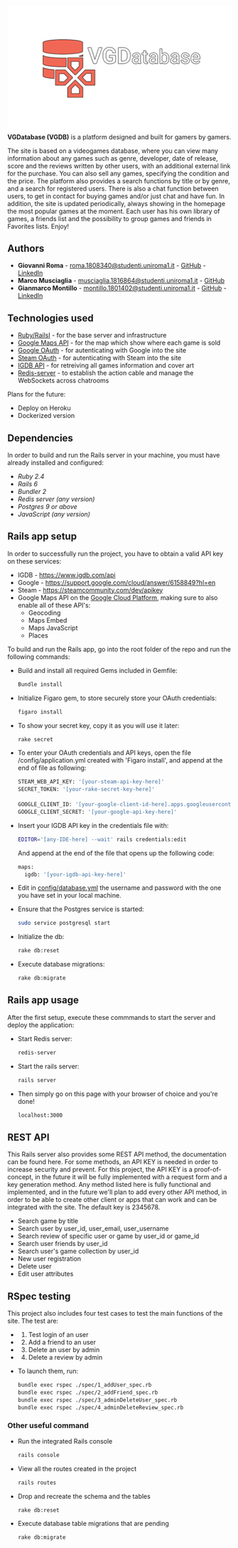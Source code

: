 ![logo/logo-normal.png](logo/logo-normal.png)
**VGDatabase (VGDB)** is a platform designed and built for gamers by gamers.

The site is based on a videogames database, where you can view many information about any games such as genre, developer, date of release, score and the reviews written by other users, with an additional external link for the purchase. You can also sell any games, specifying the condition and the price. The platform also provides a search functions by title or by genre, and a search for registered users. There is also a chat function between users, to get in contact for buying games and/or just chat and have fun. In addition, the site is updated periodically, always showing in the homepage the most popular games at the moment. Each user has his own library of games, a friends list and the possibility to group games and friends in Favorites lists. Enjoy!


## Authors

*   **Giovanni Roma** - roma.1808340@studenti.uniroma1.it - [GitHub](https://github.com/JoGist) - [LinkedIn](https://www.linkedin.com/in/giovanni-roma-a95a32127/)
*   **Marco Musciaglia** - musciaglia.1816864@studenti.uniroma1.it - [GitHub](https://github.com/loldlink)
*   **Gianmarco Montillo** - montillo.1801402@studenti.uniroma1.it - [GitHub](https://github.com/gianmarcomontillo) - [LinkedIn](https://www.linkedin.com/in/gianmarco-montillo-1349371ab/)


## Technologies used
*   [Ruby/RailsI](https://www.ruby-lang.org/) - for the base server and infrastructure
*   [Google Maps API](https://cloud.google.com/maps-platform) - for the map which show where each game is sold
*   [Google OAuth](https://support.google.com/cloud/answer/6158849?hl=en) - for autenticating with Google into the site
*   [Steam OAuth](https://partner.steamgames.com/doc/webapi_overview/oauth) - for autenticating with Steam into the site
*   [IGDB API](https://www.igdb.com/api) - for retreiving all games  information and cover art
*   [Redis-server](https://redis.io/) - to establish the action cable and manage the WebSockets across chatrooms

Plans for the future:
*   Deploy on Heroku
*   Dockerized version


## Dependencies
In order to build and run the Rails server in your machine, you must have already installed and configured:
*   _Ruby 2.4_
*   _Rails 6_
*   _Bundler 2_
*   _Redis server (any version)_
*   _Postgres 9 or above_
*   _JavaScript (any version)_


## Rails app setup

In order to successfully run the project, you have to obtain a valid API key on these services:
* IGDB - https://www.igdb.com/api
* Google - https://support.google.com/cloud/answer/6158849?hl=en
* Steam - https://steamcommunity.com/dev/apikey
* Google Maps API on the [Google Cloud Platform](https://cloud.google.com/maps-platform/), making sure to also enable all of these API's: 
  *  Geocoding
  *  Maps Embed
  *  Maps JavaScript
  *  Places


To build and run the Rails app, go into the root folder of the repo and run the following commands:

* Build and install all required Gems included in Gemfile:
  ```sh
  Bundle install
  ```
  
* Initialize Figaro gem, to store securely store your OAuth credentials: 
  ```sh
  figaro install
  ```
  
* To show your secret key, copy it as you will use it later:
  ```sh
  rake secret
  ```

* To enter your OAuth credentials and API keys, open the file /config/application.yml created with 'Figaro install', and append at the end of file as following:
  ```sh
  STEAM_WEB_API_KEY: '[your-steam-api-key-here]'
  SECRET_TOKEN: '[your-rake-secret-key-here]'

  GOOGLE_CLIENT_ID: '[your-google-client-id-here].apps.googleusercontent.com'
  GOOGLE_CLIENT_SECRET: '[your-google-api-key-here]'
  ```

* Insert your IGDB API key in the credentials file with:
  ```sh
  EDITOR='[any-IDE-here] --wait' rails credentials:edit
  ```
  And append at the end of the file that opens up the following code:
  ```sh
  maps:
    igdb: '[your-igdb-api-key-here]'
  ```

* Edit in [config/database.yml](config/database.yml) the username and password with the one you have set in your local machine.

* Ensure that the Postgres service is started:
  ```sh
  sudo service postgresql start
  ```
  
* Initialize the db:
  ```sh
  rake db:reset
  ```
 
* Execute database migrations:
  ```sh
  rake db:migrate
  ```
  
## Rails app usage

After the first setup, execute these commmands to start the server and deploy the application:

* Start Redis server:
  ```sh
  redis-server
  ```
  
* Start the rails server:
  ```sh
  rails server
  ```
  
* Then simply go on this page with your browser of choice and you're done!
  ```sh
  localhost:3000
  ```
  
  
## REST API
This Rails server also provides some REST API method, the documentation can be found here. For some methods, an API KEY is needed in order to increase security and prevent. For this project, the API KEY is a proof-of-concept, in the future it will be fully implemented with a request form and a key generation method. Any method listed here is fully functional and implemented, and in the future we'll plan to add every other API method, in order to be able to create other client or apps that can work and can be integrated with the site. The default key is 2345678.

*   Search game by title
*   Search user by user_id, user_email, user_username
*   Search review of specific user or game by user_id or game_id
*   Search user friends by user_id
*   Search user's game collection by user_id
*   New user registration
*   Delete user
*   Edit user attributes


## RSpec testing

This project also includes four test cases to test the main functions of the site. The test are:

*   1. Test login of an user
*   2. Add a friend to an user
*   3. Delete an user by admin
*   4. Delete a review by admin

* To launch them, run:
  ```sh
  bundle exec rspec ./spec/1_addUser_spec.rb
  bundle exec rspec ./spec/2_addFriend_spec.rb
  bundle exec rspec ./spec/3_adminDeleteUser_spec.rb
  bundle exec rspec ./spec/4_adminDeleteReview_spec.rb
  ```

### Other useful command
* Run the integrated Rails console
  ```sh
  rails console
  ```

* View all the routes created in the project
  ```sh
  rails routes
  ```

* Drop and recreate the schema and the tables
  ```sh
  rake db:reset
  ```

* Execute database table migrations that are pending
  ```sh
  rake db:migrate
  ```
 
